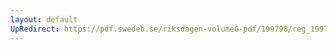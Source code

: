 ```yaml
---
layout: default
UpRedirect: https://pdf.swedeb.se/riksdagen-volumeG-pdf/199798/reg_199798/reg_199798_0100.pdf
---
```

